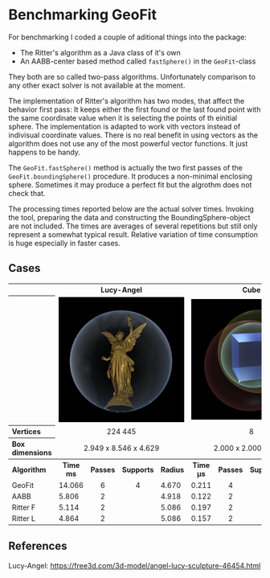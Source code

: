 # Benchmarking GeoFit

For benchmarking I coded a couple of aditional things into the package:
- The Ritter's algorithm as a Java class of it's own
- An AABB-center based method called `fastSphere()` in the `GeoFit`-class 

They both are so called two-pass algorithms. Unfortunately comparison to any other exact solver is not available at the moment.

The implementation of Ritter's algorithm has two modes, that affect the behavior first pass: It keeps either the first found or the last found point with the same coordinate value when it is selecting the points of th einitial sphere. The implementation is adapted to work vith vectors instead of indivisual coordinate values. There is no real benefit in using vectors as the algorithm does not use any of the most powerful vector functions. It just happens to be handy. 

The `GeoFit.fastSphere()` method is actually the two first passes of the `GeoFit.boundingSphere()` procedure. It produces a non-minimal enclosing sphere. Sometimes it may produce a perfect fit but the algrothm does not check that.

The processing times reported below are the actual solver times. Invoking the tool, preparing the data and constructing the BoundingSphere-object are not included. The times are averages of several repetitions but still only represent a somewhat typical result. Relative variation of time consumption is huge especially in faster cases.

## Cases
<table>
  <tr>
    <th></th>
    <th colspan = 4>Lucy-Angel</th>
    <th colspan = 4>Cube</th>
  </tr>
  <tr>
    <th></th>
    <td colspan = 4><img src = "Images/Lucy-Angel.png", width=300></td>
    <td colspan = 4><img src = "Images/Cube.png", width=300></td>
  </tr>
  <tr>
    <th align = left>Vertices</th>
    <td colspan = 4, align = center>224 445</td>
    <td colspan = 4, align = center>8</td>
  </tr>
  <tr>
    <th align = left>Box dimensions</th>
    <td colspan = 4, align = center>2.949 x 8.546 x 4.629</td>
   <td colspan = 4, align = center>2.000 x 2.000 x 2.000</td>
  </tr>

  <tr>
    <th align = left>Algorithm</th>
    <th>Time ms</th><th>Passes</th><th>Supports</th><th>Radius</th>
    <th>Time &#x03BCs</th><th>Passes</th><th>Supports</th><th>Radius</th>
  </tr>
  <tr>
    <td>GeoFit</th>
    <td>14.066</td><td align = center>6</td><td align = center>4</td><td>4.670</td>
    <td>0.211</td><td align = center>4</td><td align = center>2</td><td>1.732</td>
  </tr>
  <tr>
    <td>AABB</td>
    <td>5.806</td><td align = center>2</td><td></td><td>4.918</td>
    <td>0.122</td><td align = center>2</td><td></td><td>1.732</td>
  </tr>
  <tr>
    <td>Ritter F</td>
    <td>5.114</td><td align = center>2</td><td></td><td>5.086</td>
    <td>0.197</td><td align = center>2</td><td></td><td>2.341</td>
  </tr>
  <tr>
    <td>Ritter L</td>
    <td>4.864</td><td align = center>2</td><td></td><td>5.086</td>
    <td>0.157</td><td align = center>2</td><td></td><td>2.154</td>
  </tr>
</table>

## References

Lucy-Angel: https://free3d.com/3d-model/angel-lucy-sculpture-46454.html
